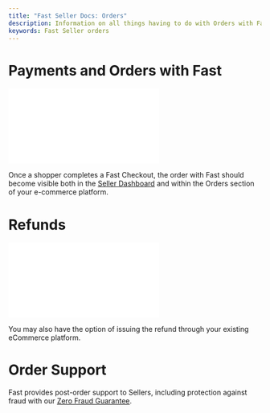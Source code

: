 ```yaml
---
title: "Fast Seller Docs: Orders"
description: Information on all things having to do with Orders with Fast.
keywords: Fast Seller orders
---
```


# Payments and Orders with Fast

<embed src="/reusables/for-developers/_platform_all_payments_order_quick_summary.md" />

Once a shopper completes a Fast Checkout, the order with Fast should become visible both in the [Seller Dashboard](https://fast.co/business) and within the Orders section of your e-commerce platform.

# Refunds

<embed src="/reusables/for-developers/_platform_all_payments_order_quick_summary.md" />

You may also have the option of issuing the refund through your existing eCommerce platform.

# Order Support

Fast provides post-order support to Sellers, including protection against fraud with our [Zero Fraud Guarantee](/developer-portal/for-sellers/orders/order-support/zero-fraud-guarantee.md).
